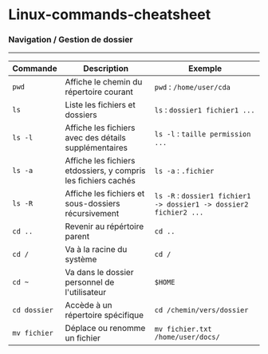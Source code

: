 # Linux-commands-cheatsheet

### Navigation / Gestion de dossier
-----------------------------------
|Commande|Description|Exemple|
|--------|-----------|-------|
|`pwd`|Affiche le chemin du répertoire courant|`pwd` : `/home/user/cda`|
|`ls`|Liste les fichiers et dossiers|`ls` : `dossier1 fichier1 ...`|
|`ls -l`|Affiche les fichiers avec des détails supplémentaires|`ls -l` : `taille permission ...`|
|`ls -a`|Affiche les fichiers etdossiers, y compris les fichiers cachés|`ls -a` : `.fichier`|
|`ls -R`|Affiche les fichiers et sous-dossiers récursivement|`ls -R` : `dossier1 fichier1 -> dossier1 -> dossier2 fichier2 ...`|
`cd ..`| Revenir au répértoire parent| `cd ..`|
|`cd /`|Va à la racine du système|`cd /`|
|`cd ~`|Va dans le dossier personnel de l'utilisateur |`$HOME`|
|`cd dossier`| Accède à un répertoire spécifique| `cd /chemin/vers/dossier`|
|`mv fichier`|Déplace ou renomme un fichier|`mv fichier.txt /home/user/docs/`|
